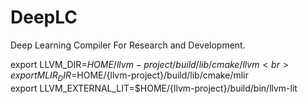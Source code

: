 # DeepLC
Deep Learning Compiler For Research and Development.

export LLVM_DIR=$HOME/{llvm-project}/build/lib/cmake/llvm <br>
export MLIR_DIR=$HOME/{llvm-project}/build/lib/cmake/mlir <br>
export LLVM_EXTERNAL_LIT=$HOME/{llvm-project}/build/bin/llvm-lit <br>
